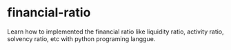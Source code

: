 # financial-ratio
Learn how to implemented the financial ratio like liquidity ratio, activity ratio, solvency ratio, etc with python programing langgue.
